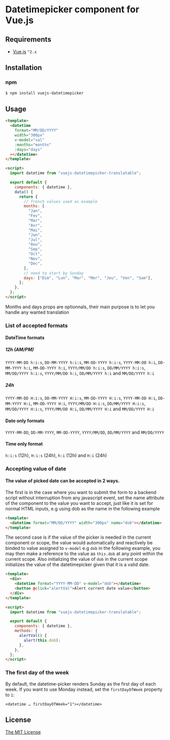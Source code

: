 # Datetimepicker component for Vue.js

## Requirements

- [Vue.js](https://github.com/vuejs/vue) `^2.x`

## Installation

### npm

```bash
$ npm install vuejs-datetimepicker
```

## Usage

```html
<template>
  <datetime
    format="MM/DD/YYYY"
    width="300px"
    v-model="val"
    :months="months"
    :days="days"
  ></datetime>
</template>

<script>
  import datetime from "vuejs-datetimepicker-translatable";

  export default {
    components: { datetime },
    data() {
      return {
        // french values used as example
        months: [
          "Jan",
          "Fev",
          "Mar",
          "Avr",
          "Mai",
          "Jun",
          "Jul",
          "Aou",
          "Sep",
          "Oct",
          "Nov",
          "Dec",
        ],
        // need to start by Sunday
        days: ["Dim", "Lun", "Mar", "Mer", "Jeu", "Ven", "Sam"],
      };
    },
  };
</script>
```

Months and days props are optionnals, their main purpose is to let you handle any wanted translation

### List of accepted formats

#### DateTime formats

##### 12h (AM/PM)

`YYYY-MM-DD h:i:s`, `DD-MM-YYYY h:i:s`, `MM-DD-YYYY h:i:s`,
`YYYY-MM-DD h:i`, `DD-MM-YYYY h:i`, `MM-DD-YYYY h:i`,
`YYYY/MM/DD h:i:s`, `DD/MM/YYYY h:i:s`, `MM/DD/YYYY h:i:s`,
`YYYY/MM/DD h:i`, `DD/MM/YYYY h:i` and `MM/DD/YYYY h:i`

##### 24h

`YYYY-MM-DD H:i:s`, `DD-MM-YYYY H:i:s`, `MM-DD-YYYY H:i:s`,
`YYYY-MM-DD H:i`, `DD-MM-YYYY H:i`, `MM-DD-YYYY H:i`,
`YYYY/MM/DD H:i:s`, `DD/MM/YYYY H:i:s`, `MM/DD/YYYY H:i:s`,
`YYYY/MM/DD H:i`, `DD/MM/YYYY H:i` and `MM/DD/YYYY H:i`

#### Date only formats

`YYYY-MM-DD`, `DD-MM-YYYY`, `MM-DD-YYYY`,
`YYYY/MM/DD`, `DD/MM/YYYY` and `MM/DD/YYYY`

#### Time only format

`h:i:s` (12h), `H:i:s` (24h),
`h:i` (12h) and `H:i` (24h)

### Accepting value of date

#### The value of picked date can be accepted in 2 ways.

The first is in the case where you want to submit the form to a backend script without interruption from any javascript event, set the name attribute of the component to the value you want to accept, just like it is set for normal HTML inputs, e.g using dob as the name in the following example

```html
<template>
  <datetime format="MM/DD/YYYY" width="300px" name="dob"></datetime>
</template>
```

The second case is if the value of the picker is needed in the current component or scope, the value would automatically and reactively be binded to value assigned to `v-model` e.g `dob` in the following example, you may then make a reference to the value as `this.dob` at any point within the current scope.
Also initializing the value of `dob` in the current scope initializes the value of the datetimepicker given that it is a valid date.

```html
<template>
  <div>
    <datetime format="YYYY-MM-DD" v-model="dob"></datetime>
    <button @click="alertVal">Alert current date value</button>
  </div>
</template>

<script>
  import datetime from "vuejs-datetimepicker-translatable";

  export default {
    components: { datetime },
    methods: {
      alertVal() {
        alert(this.dob);
      },
    },
  };
</script>
```

### The first day of the week

By default, the datetime-picker renders Sunday as the first day of each week.
If you want to use Monday instead, set the `firstDayOfWeek` property to `1`:

```
<datetime … firstDayOfWeek="1"></datetime>
```

## License

[The MIT License](http://opensource.org/licenses/MIT)

